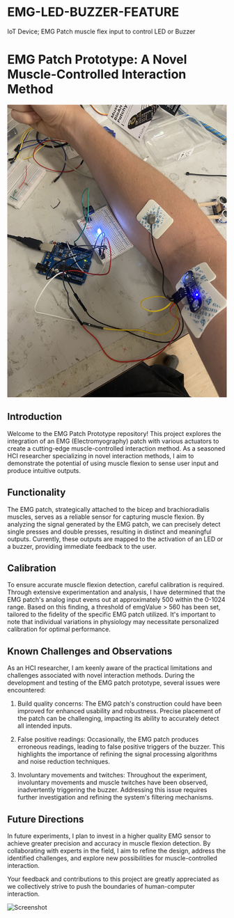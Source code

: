 # EMG-LED-BUZZER-FEATURE
IoT Device; EMG Patch muscle flex input to control LED or Buzzer 
# EMG Patch Prototype: A Novel Muscle-Controlled Interaction Method

![Screenshot](EMG-ARM.JPG)

## Introduction
Welcome to the EMG Patch Prototype repository! This project explores the integration of an EMG (Electromyography) patch with various actuators to create a cutting-edge muscle-controlled interaction method. As a seasoned HCI researcher specializing in novel interaction methods, I aim to demonstrate the potential of using muscle flexion to sense user input and produce intuitive outputs.

## Functionality
The EMG patch, strategically attached to the bicep and brachioradialis muscles, serves as a reliable sensor for capturing muscle flexion. By analyzing the signal generated by the EMG patch, we can precisely detect single presses and double presses, resulting in distinct and meaningful outputs. Currently, these outputs are mapped to the activation of an LED or a buzzer, providing immediate feedback to the user.

## Calibration
To ensure accurate muscle flexion detection, careful calibration is required. Through extensive experimentation and analysis, I have determined that the EMG patch's analog input evens out at approximately 500 within the 0-1024 range. Based on this finding, a threshold of emgValue > 560 has been set, tailored to the fidelity of the specific EMG patch utilized. It's important to note that individual variations in physiology may necessitate personalized calibration for optimal performance.

## Known Challenges and Observations
As an HCI researcher, I am keenly aware of the practical limitations and challenges associated with novel interaction methods. During the development and testing of the EMG patch prototype, several issues were encountered:

1. Build quality concerns: The EMG patch's construction could have been improved for enhanced usability and robustness. Precise placement of the patch can be challenging, impacting its ability to accurately detect all intended inputs.

2. False positive readings: Occasionally, the EMG patch produces erroneous readings, leading to false positive triggers of the buzzer. This highlights the importance of refining the signal processing algorithms and noise reduction techniques.

3. Involuntary movements and twitches: Throughout the experiment, involuntary movements and muscle twitches have been observed, inadvertently triggering the buzzer. Addressing this issue requires further investigation and refining the system's filtering mechanisms.

## Future Directions
In future experiments, I plan to invest in a higher quality EMG sensor to achieve greater precision and accuracy in muscle flexion detection. By collaborating with experts in the field, I aim to refine the design, address the identified challenges, and explore new possibilities for muscle-controlled interaction.

Your feedback and contributions to this project are greatly appreciated as we collectively strive to push the boundaries of human-computer interaction.

![Screenshot](EMG.gif)

